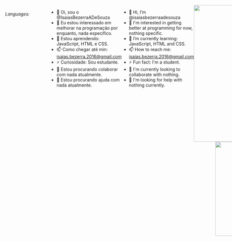 <div style="display: flex;">
  <h6>Languages:</h6>
  <img src="https://img.shields.io/badge/JAVASCRIPT-%20?style=flat-square&logo=javascript&logoColor=white&color=704f0a" height="16" />
  <img src="https://img.shields.io/badge/HTML5-%20?style=flat-square&logo=html5&logoColor=white&color=700f0a" height="16" />
  <img src="https://img.shields.io/badge/CSS3-%20?style=flat-square&logo=css3&logoColor=white&color=4e0b1e" height="16" />
  <img src="https://img.shields.io/badge/TYPESCRIPT-%20?style=flat-square&logo=typescript&logoColor=white&color=1f053a" height="16" />
  
<!--  <h6>Learning:</h6>
<img src="https://img.shields.io/badge/JAVASCRIPT-%20?style=flat-square&logo=javascript&logoColor=white&color=704f0a" height="16" />
--><!--
</div>
&nbsp;
<a href="#">
  <img align="right" src="https://komarev.com/ghpvc/?username=edersonmarques&style=flat-square" height="25" />
</a>
-->

<!--
<a target="_blank" href="">
  <img align="right" src="globe(1).svg" height="25" width="25"/>
</a>
<a target="_blank" href="">
  <img align="right" src="linkedin.svg" height="25" width="25" />
</a>

<a target="_blank" href="https://gitlab.com/">
  <img align="right" src="gitlab(1).svg" height="25" width="25" />
</a>
--> <br><br>

- 👋 Oi, sou o @IsaiasBezerraADeSouza
- 👀 Eu estou interessado em melhorar na programação por enquanto, nada específico.
- 🌱 Estou aprendendo: JavaScript, HTML e CSS.
- 📫 Como chegar até min: isaias.bezerra.2016@gmail.com
- ⚡ Curiosidade: Sou estudante.
- 👯 Estou procurando colaborar com nada atualmente.
- 🤔 Estou procurando ajuda com nada atualmente.

<br>

- 👋 Hi, I’m @isaiasbezerraadesouza
- 👀 I'm interested in getting better at programming for now, nothing specific.
- 🌱 I’m currently learning: JavaScript, HTML and CSS.
- 📫 How to reach me: isaias.bezerra.2016@gmail.com
- ⚡ Fun fact: I'm a student.
- 👯 I'm currently looking to collaborate with nothing.
- 🤔 I'm looking for help with nothing currently.

---
<div align="center">
    <img src="https://github-readme-stats-sigma-five.vercel.app/api?username=IsaiasBezerraADeSouza&show_icons=true&include_all_commits=true&line_height=20&hide_border=true&theme=graywhite&count_private=true" width="440"/>
    <img src="https://github-readme-stats-sigma-five.vercel.app/api/top-langs/?username=IsaiasBezerraADeSouza&layout=compact&theme=graywhite&hide_border=true" width="303"/>
</div>
